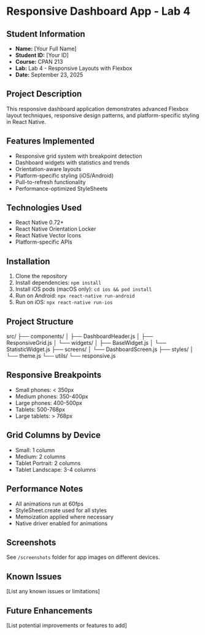# Responsive Dashboard App - Lab 4
## Student Information
- **Name:** [Your Full Name]
- **Student ID:** [Your ID]
- **Course:** CPAN 213
- **Lab:** Lab 4 - Responsive Layouts with Flexbox
- **Date:** September 23, 2025
## Project Description
This responsive dashboard application demonstrates advanced Flexbox layout techniques,
responsive design patterns, and platform-specific styling in React Native.
## Features Implemented
- Responsive grid system with breakpoint detection
- Dashboard widgets with statistics and trends
- Orientation-aware layouts
- Platform-specific styling (iOS/Android)
- Pull-to-refresh functionality
- Performance-optimized StyleSheets
## Technologies Used
- React Native 0.72+
- React Native Orientation Locker
- React Native Vector Icons
- Platform-specific APIs
## Installation
1. Clone the repository
2. Install dependencies: `npm install`
3. Install iOS pods (macOS only): `cd ios && pod install`
4. Run on Android: `npx react-native run-android`
5. Run on iOS: `npx react-native run-ios`
## Project Structure
src/
├── components/
│ ├── DashboardHeader.js
│ ├── ResponsiveGrid.js
│ └── widgets/
│ ├── BaseWidget.js
│ └── StatisticWidget.js
├── screens/
│ └── DashboardScreen.js
├── styles/
│ └── theme.js
└── utils/
└── responsive.js
## Responsive Breakpoints
- Small phones: < 350px
- Medium phones: 350-400px
- Large phones: 400-500px
- Tablets: 500-768px
- Large tablets: > 768px
## Grid Columns by Device
- Small: 1 column
- Medium: 2 columns
- Tablet Portrait: 2 columns
- Tablet Landscape: 3-4 columns
## Performance Notes
- All animations run at 60fps
- StyleSheet.create used for all styles
- Memoization applied where necessary
- Native driver enabled for animations
## Screenshots
See `/screenshots` folder for app images on different devices.
## Known Issues
[List any known issues or limitations]
## Future Enhancements
[List potential improvements or features to add]